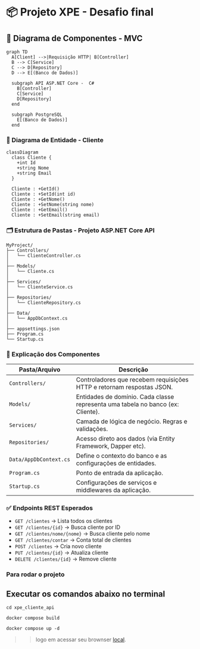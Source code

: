 # 📦 Projeto XPE - Desafio final

## 🧩 Diagrama de Componentes - MVC

```mermaid
graph TD
  A[Client] -->|Requisição HTTP| B[Controller]
  B --> C[Service]
  C --> D[Repository]
  D --> E[(Banco de Dados)]

  subgraph API ASP.NET Core -  C#
    B[Controller]
    C[Service]
    D[Repository]
  end

  subgraph PostgreSQL
    E[(Banco de Dados)]
  end
```

### 🧬 Diagrama de Entidade - Cliente

```mermaid
classDiagram
  class Cliente {
    +int Id
    +string Nome
    +string Email
  }

  Cliente : +GetId()
  Cliente : +SetId(int id)
  Cliente : +GetNome()
  Cliente : +SetNome(string nome)
  Cliente : +GetEmail()
  Cliente : +SetEmail(string email)
```

### 🗂️ Estrutura de Pastas - Projeto ASP.NET Core API

```
MyProject/
├── Controllers/
│   └── ClienteController.cs
│
├── Models/
│   └── Cliente.cs
│
├── Services/
│   └── ClienteService.cs
│
├── Repositories/
│   └── ClienteRepository.cs
│
├── Data/
│   └── AppDbContext.cs
│
├── appsettings.json
├── Program.cs
└── Startup.cs
```

### 📘 Explicação dos Componentes


| Pasta/Arquivo          | Descrição                                                                       |
| ---------------------- | ------------------------------------------------------------------------------- |
| `Controllers/`         | Controladores que recebem requisições HTTP e retornam respostas JSON.           |
| `Models/`              | Entidades de domínio. Cada classe representa uma tabela no banco (ex: Cliente). |
| `Services/`            | Camada de lógica de negócio. Regras e validações.                               |
| `Repositories/`        | Acesso direto aos dados (via Entity Framework, Dapper etc).                     |
| `Data/AppDbContext.cs` | Define o contexto do banco e as configurações de entidades.                     |
| `Program.cs`           | Ponto de entrada da aplicação.                                                  |
| `Startup.cs`           | Configurações de serviços e middlewares da aplicação.                           |


### ✅ Endpoints REST Esperados

- `GET /clientes` → Lista todos os clientes  
- `GET /clientes/{id}` → Busca cliente por ID  
- `GET /clientes/nome/{nome}` → Busca cliente pelo nome  
- `GET /clientes/contar` → Conta total de clientes  
- `POST /clientes` → Cria novo cliente  
- `PUT /clientes/{id}` → Atualiza cliente  
- `DELETE /clientes/{id}` → Remove cliente  

### Para rodar o projeto

## Executar os comandos abaixo no terminal

```
cd xpe_cliente_api

docker compose build

docker compose up -d
```

>> logo em acessar seu brownser [local](http://localhost:5078/swagger/index.html).